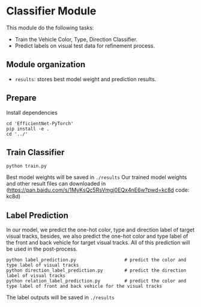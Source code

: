 # Classifier Module

This module do the following tasks:
- Train the Vehicle Color, Type, Direction Classifier.
- Predict labels on visual test data for refinement process.

## Module organization 
- `results`: stores best model weight and prediction results.

## Prepare
Install dependencies
```
cd 'EfficientNet-PyTorch'
pip install -e . 
cd '../'
```


## Train Classifier
```
python train.py
```
Best model weights will be saved in `./results`
Our trained model weights and other result files can downloaded in (https://pan.baidu.com/s/1MyKsQc5RsVmgj0EQx4nE6w?pwd=kc8d code: kc8d)

## Label Prediction
In our model, we predict the one-hot color, type and direction label of target visual tracks, besides, we also predict the one-hot color and type label of the front and back vehicle for target visual tracks. All of this prediction will be used in the post-process.
```
python label_prediction.py                  # predict the color and type label of visual tracks
python direction_label_prediction.py        # predict the direction label of visual tracks
python relation_label_prediction.py         # predict the color and type label of front and back vehicle for the visual tracks
```
The label outputs will be saved in `./results`


